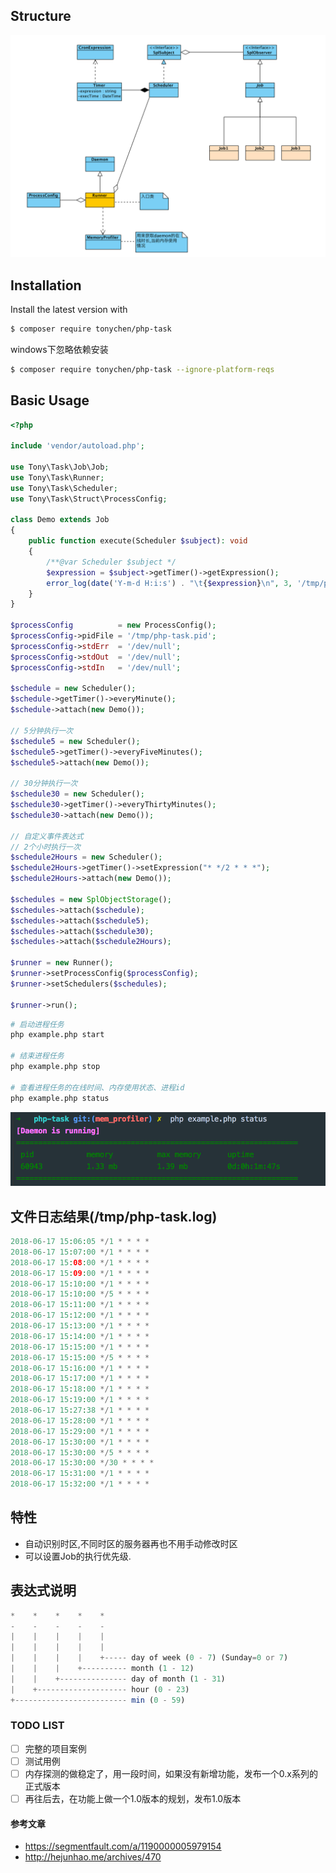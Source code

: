 ## Structure
![uml](media/uml.png#2)

## Installation
Install the latest version with

```bash
$ composer require tonychen/php-task
```
windows下忽略依赖安装
```bash
$ composer require tonychen/php-task --ignore-platform-reqs
```

## Basic Usage
```php
<?php

include 'vendor/autoload.php';

use Tony\Task\Job\Job;
use Tony\Task\Runner;
use Tony\Task\Scheduler;
use Tony\Task\Struct\ProcessConfig;

class Demo extends Job
{
    public function execute(Scheduler $subject): void
    {
        /**@var Scheduler $subject */
        $expression = $subject->getTimer()->getExpression();
        error_log(date('Y-m-d H:i:s') . "\t{$expression}\n", 3, '/tmp/php-task.log');
    }
}

$processConfig          = new ProcessConfig();
$processConfig->pidFile = '/tmp/php-task.pid';
$processConfig->stdErr  = '/dev/null';
$processConfig->stdOut  = '/dev/null';
$processConfig->stdIn   = '/dev/null';

$schedule = new Scheduler();
$schedule->getTimer()->everyMinute();
$schedule->attach(new Demo());

// 5分钟执行一次
$schedule5 = new Scheduler();
$schedule5->getTimer()->everyFiveMinutes();
$schedule5->attach(new Demo());

// 30分钟执行一次
$schedule30 = new Scheduler();
$schedule30->getTimer()->everyThirtyMinutes();
$schedule30->attach(new Demo());

// 自定义事件表达式
// 2个小时执行一次
$schedule2Hours = new Scheduler();
$schedule2Hours->getTimer()->setExpression("* */2 * * *");
$schedule2Hours->attach(new Demo());

$schedules = new SplObjectStorage();
$schedules->attach($schedule);
$schedules->attach($schedule5);
$schedules->attach($schedule30);
$schedules->attach($schedule2Hours);

$runner = new Runner();
$runner->setProcessConfig($processConfig);
$runner->setSchedulers($schedules);

$runner->run();
```

```bash
# 启动进程任务
php example.php start

# 结束进程任务
php example.php stop

# 查看进程任务的在线时间、内存使用状态、进程id
php example.php status
```
![进程状态](media/task-status.png)

## 文件日志结果(/tmp/php-task.log)
```php
2018-06-17 15:06:05	*/1 * * * *
2018-06-17 15:07:00	*/1 * * * *
2018-06-17 15:08:00	*/1 * * * *
2018-06-17 15:09:00	*/1 * * * *
2018-06-17 15:10:00	*/1 * * * *
2018-06-17 15:10:00	*/5 * * * *
2018-06-17 15:11:00	*/1 * * * *
2018-06-17 15:12:00	*/1 * * * *
2018-06-17 15:13:00	*/1 * * * *
2018-06-17 15:14:00	*/1 * * * *
2018-06-17 15:15:00	*/1 * * * *
2018-06-17 15:15:00	*/5 * * * *
2018-06-17 15:16:00	*/1 * * * *
2018-06-17 15:17:00	*/1 * * * *
2018-06-17 15:18:00	*/1 * * * *
2018-06-17 15:19:00	*/1 * * * *
2018-06-17 15:27:38	*/1 * * * *
2018-06-17 15:28:00	*/1 * * * *
2018-06-17 15:29:00	*/1 * * * *
2018-06-17 15:30:00	*/1 * * * *
2018-06-17 15:30:00	*/5 * * * *
2018-06-17 15:30:00	*/30 * * * *
2018-06-17 15:31:00	*/1 * * * *
2018-06-17 15:32:00	*/1 * * * *
```

## 特性
- 自动识别时区,不同时区的服务器再也不用手动修改时区
- 可以设置Job的执行优先级.

## 表达式说明
```php
*    *    *    *    *
-    -    -    -    -
|    |    |    |    |
|    |    |    |    |
|    |    |    |    +----- day of week (0 - 7) (Sunday=0 or 7)
|    |    |    +---------- month (1 - 12)
|    |    +--------------- day of month (1 - 31)
|    +-------------------- hour (0 - 23)
+------------------------- min (0 - 59)
```

### TODO LIST
- [ ] 完整的项目案例
- [ ] 测试用例
- [ ] 内存探测的做稳定了，用一段时间，如果没有新增功能，发布一个0.x系列的正式版本
- [ ] 再往后去，在功能上做一个1.0版本的规划，发布1.0版本

#### 参考文章
- https://segmentfault.com/a/1190000005979154
- http://hejunhao.me/archives/470

